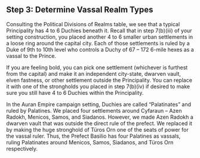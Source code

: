 ## Step 3: Determine Vassal Realm Types

Consulting the Political Divisions of Realms table, we see that a typical Principality has 4 to 6 Duchies beneath it. Recall that in step 7(b)(iii) of your setting construction, you placed another 4 to 6 smaller urban settlements in a loose ring around the capital city. Each of those settlements is ruled by a Duke of 9th to 10th level who controls a Duchy of 67 – 172 6-mile hexes as a vassal to the Prince.

If you are feeling bold, you can pick one settlement (whichever is furthest from the capital) and make it an independent city-state, dwarven vault, elven fastness, or other settlement outside the Principality. You can replace it with one of the strongholds you placed in step 7(b)(iv) if desired to make sure you still have 4 to 6 Duchies within the Principality.

In the Auran Empire campaign setting, Duchies are called “Palatinates” and ruled by Palatines. We placed four settlements around Cyfaraun – Azen Radokh, Menicos, Samos, and Siadanos. However, we made Azen Radokh a dwarven vault that was outside the direct rule of the prefect. We replaced it by making the huge stronghold of Türos Orn one of the seats of power for the vassal ruler. Thus, the Prefect Basilio has four Palatines as vassals, ruling Palatinates around Menicos, Samos, Siadanos, and Türos Orn respectively.
